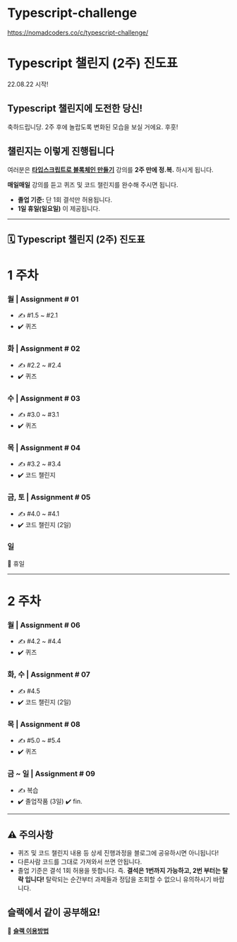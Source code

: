 # Typescript-challenge
https://nomadcoders.co/c/typescript-challenge/


# Typescript 챌린지 (2주) 진도표
22.08.22 시작!

## **Typescript 챌린지에 도전한 당신!**
축하드립니당. 2주 후에 놀랍도록 변화된 모습을 보실 거에요. 후훗!

## **챌린지는 이렇게 진행됩니다**
여러분은 **[타입스크립트로 블록체인 만들기](https://nomadcoders.co/typescript-for-beginners)** 강의를 **2주 만에 정.복.** 하시게 됩니다.

**매일매일** 강의를 듣고 퀴즈 및 코드 챌린지를 완수해 주시면 됩니다.
- **졸업 기준:** 단 1회 결석만 허용됩니다.
- **1일 휴일(일요일)** 이 제공됩니다.

---

## **🗓 Typescript 챌린지 (2주) 진도표**

# **1 주차**

### **월 | Assignment # 01**
- ✍️ #1.5 ~ #2.1
- ✔️ 퀴즈

### **화 | Assignment # 02**
- ✍️ #2.2 ~ #2.4
- ✔️ 퀴즈

### **수 | Assignment # 03**
- ✍️ #3.0 ~ #3.1
- ✔️ 퀴즈

### **목 | Assignment # 04**
- ✍️ #3.2 ~ #3.4
- ✔️ 코드 챌린지

### **금, 토 | Assignment # 05**
- ✍️ #4.0 ~ #4.1
- ✔️ 코드 챌린지 (2일)

### **일**
🌴 휴일

---

# **2 주차**

### **월 | Assignment # 06**
- ✍️ #4.2 ~ #4.4
- ✔️ 퀴즈

### **화, 수 | Assignment # 07**
- ✍️ #4.5
- ✔️ 코드 챌린지 (2일)

### **목 | Assignment # 08**
- ✍️ #5.0 ~ #5.4
- ✔️ 퀴즈

### **금 ~ 일 | Assignment # 09**
- ✍️ 복습
- ✔️ 졸업작품 (3일) ✔️ fin.

---

## **⚠️ 주의사항**
- 퀴즈 및 코드 챌린지 내용 등 상세 진행과정을 블로그에 공유하시면 아니됩니다!
- 다른사람 코드를 그대로 가져와서 쓰면 안됩니다.
- 졸업 기준은 결석 1회 허용을 뜻합니다. 즉. **결석은 1번까지 가능하고, 2번 부터는 탈락 입니다!** 탈락되는 순간부터 과제들과 정답을 조회할 수 없으니 유의하시기 바랍니다.

## **슬랙에서 같이 공부해요!**
🎈 **[슬랙 이용방법](https://nomadcoders.co/faq/community/slack)**